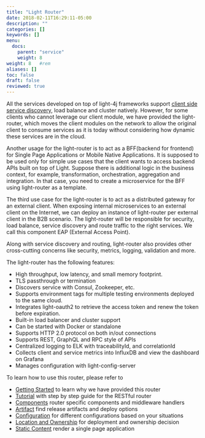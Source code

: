 ```yaml
---
title: "Light Router"
date: 2018-02-11T16:29:11-05:00
description: ""
categories: []
keywords: []
menu:
  docs:
    parent: "service"
    weight: 8
weight: 8	#rem
aliases: []
toc: false
draft: false
reviewed: true
---
```


All the services developed on top of light-4j frameworks support [client side service discovery](http://microservices.io/patterns/client-side-discovery.html), load balance and cluster natively. However, for some clients who cannot leverage our client module, we have provided the light-router, which moves the client modules on the network to allow the original client to consume services as it is today without considering how dynamic these services are in the cloud.

Another usage for the light-router is to act as a BFF(backend for frontend) for Single Page Applications or Mobile Native Applications. It is supposed to be used only for simple use cases that the client wants to access backend APIs built on top of Light. Suppose there is additional logic in the business context, for example, transformation, orchestration, aggregation and integration. In that case, you need to create a microservice for the BFF using light-router as a template. 

The third use case for the light-router is to act as a distributed gateway for an external client. When exposing internal microservices to an external client on the Internet, we can deploy an instance of light-router per external client in the B2B scenario. The light-router will be responsible for security, load balance, service discovery and route traffic to the right services. We call this component EAP (External Access Point).

Along with service discovery and routing, light-router also provides other cross-cutting concerns like security, metrics, logging, validation and more.

The light-router has the following features:

* High throughput, low latency, and small memory footprint. 
* TLS passthrough or termination
* Discovers service with Consul, Zookeeper, etc.
* Supports environment tags for multiple testing environments deployed to the same cloud.
* Integrates light-oauth2 to retrieve the access token and renew the token before expiration.
* Built-in load balancer and cluster support
* Can be started with Docker or standalone
* Supports HTTP 2.0 protocol on both in/out connections
* Supports REST, GraphQL and RPC style of APIs
* Centralized logging to ELK with traceabilityId, and correlationId
* Collects client and service metrics into InfluxDB and view the dashboard on Grafana
* Manages configuration with light-config-server

To learn how to use this router, please refer to 


* [Getting Started][] to learn why we have provided this router
* [Tutorial][] with step by step guide for the RESTful router
* [Components][] router specific components and middleware handlers
* [Artifact][] find release artifacts and deploy options
* [Configuration][] for different configurations based on your situations
* [Location and Ownership] for deployment and ownership decision
* [Static Content][] render a single page application


[Getting Started]: /getting-started/light-router/
[Tutorial]: /tutorial/router/
[Components]: /service/router/components/
[Configuration]: /service/router/configuration/
[Artifact]: /service/router/artifact/
[Location and Ownership]: /service/router/location-ownership/
[Static Content]: /service/router/static-content/
